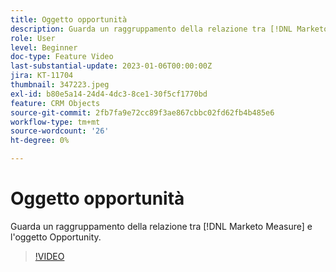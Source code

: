 ```yaml
---
title: Oggetto opportunità
description: Guarda un raggruppamento della relazione tra [!DNL Marketo Measure] e l'oggetto Opportunity.
role: User
level: Beginner
doc-type: Feature Video
last-substantial-update: 2023-01-06T00:00:00Z
jira: KT-11704
thumbnail: 347223.jpeg
exl-id: b80e5a14-24d4-4dc3-8ce1-30f5cf1770bd
feature: CRM Objects
source-git-commit: 2fb7fa9e72cc89f3ae867cbbc02fd62fb4b485e6
workflow-type: tm+mt
source-wordcount: '26'
ht-degree: 0%

---
```


# Oggetto opportunità

Guarda un raggruppamento della relazione tra [!DNL Marketo Measure] e l&#39;oggetto Opportunity.

>[!VIDEO](https://video.tv.adobe.com/v/347223/?quality=12&learn=on)
